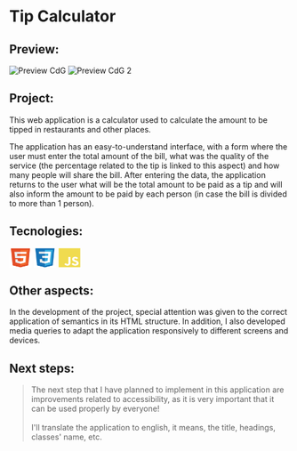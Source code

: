# Tip Calculator
## Preview:
![Preview CdG](https://user-images.githubusercontent.com/97669160/163234027-3c213cc0-8f45-46a6-90ca-41cdf3eb56b6.PNG)
![Preview CdG 2](https://user-images.githubusercontent.com/97669160/163234155-331e2f1f-6439-4689-ab4f-711ed0429ecf.PNG)

## Project:
This web application is a calculator used to calculate the amount to be tipped in restaurants and other places.

The application has an easy-to-understand interface, with a form where the user must enter the total amount of the bill, what was the quality of the service (the percentage related to the tip is linked to this aspect) and how many people will share the bill. After entering the data, the application returns to the user what will be the total amount to be paid as a tip and will also inform the amount to be paid by each person (in case the bill is divided to more than 1 person).

## Tecnologies:
<div style="display: inline_block">
<img align="center" alt="James-HTML" height="35" width="40" src="https://raw.githubusercontent.com/devicons/devicon/master/icons/html5/html5-original.svg">
<img align="center" alt="James-CSS" height="35" width="40" src="https://raw.githubusercontent.com/devicons/devicon/master/icons/css3/css3-original.svg">
<img align="center" alt="James-Js" height="35" width="40" src="https://raw.githubusercontent.com/devicons/devicon/master/icons/javascript/javascript-plain.svg">
</div>

## Other aspects:
In the development of the project, special attention was given to the correct application of semantics in its HTML structure.
In addition, I also developed media queries to adapt the application responsively to different screens and devices.

## Next steps:
> The next step that I have planned to implement in this application are improvements related to accessibility, as it is very important that it can be used properly by everyone! <br><br>
> I'll translate the application to english, it means, the title, headings, classes' name, etc.
